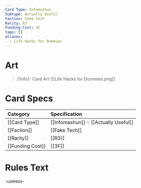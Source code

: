 ```yaml
---
Card Type: Infomashun
Subtype: Actually Useful
Faction: Fake Tech
Rarity: R3
Funding Cost: 3F
tags: []
aliases:
  - Life Hacks for Dummies
---
```

# Art

> [!info]- Card Art
> ![[Life Hacks for Dummies.png]]

# Card Specs

| Category | Specification| 
| :--- | :--- |
|[[Card Type]] | [[Infomashun]] - [[Actually Useful]] |  
| [[Faction]] | [[Fake Tech]] |  
| [[Rarity]] | [[R3]] |  
| [[Funding Cost]] | [[3F]] |  

# Rules Text  

-useless-


